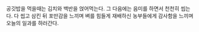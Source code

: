공깃밥을 먹을때는 김치와 백반을 얹어먹는다. 그 다음에는 음미를 하면서 천천히 씹는다. 다 씹고 삼킨 뒤 포만감을 느끼며 벼를 힘들게 재배하신 농부들에게 감사함을 느끼며 오늘의 일과를 하러간다.
